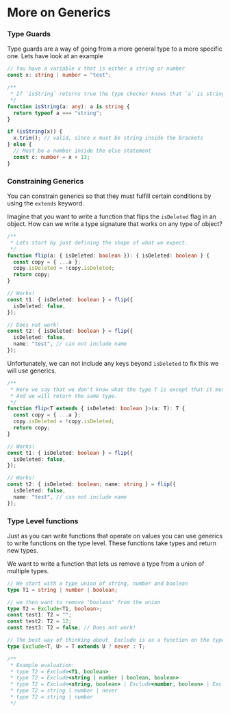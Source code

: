 # More on Generics

### Type Guards

Type guards are a way of going from a more general type to a more specific one. Lets have look at an example

```ts
// You have a variable x that is either a string or number
const x: string | number = "test";

/**
 * If `isString` returns true the type checker knows that `a` is string
 */
function isString(a: any): a is string {
  return typeof a === "string";
}

if (isString(x)) {
  x.trim(); // valid, since x must be string inside the brackets
} else {
  // Must be a number inside the else statement
  const c: number = x + 13;
}
```

### Constraining Generics

You can constrain generics so that they must fulfill certain conditions by using the `extends` keyword.

Imagine that you want to write a function that flips the `isDeleted` flag in an object. How can we write
a type signature that works on any type of object?

```ts
/**
 * Lets start by just defining the shape of what we expect.
 */
function flip(a: { isDeleted: boolean }): { isDeleted: boolean } {
  const copy = { ...a };
  copy.isDeleted = !copy.isDeleted;
  return copy;
}

// Works!
const t1: { isDeleted: boolean } = flip({
  isDeleted: false,
});

// Does not work!
const t2: { isDeleted: boolean } = flip({
  isDeleted: false,
  name: "test", // can not include name
});
```

Unfortunately, we can not include any keys beyond `isDeleted` to fix this we will use generics.

```ts
/**
 * Here we say that we don't know what the type T is except that it must be an object with a key `isDeleted` that is a boolean
 * And we will return the same type.
 */
function flip<T extends { isDeleted: boolean }>(a: T): T {
  const copy = { ...a };
  copy.isDeleted = !copy.isDeleted;
  return copy;
}

// Works!
const t1: { isDeleted: boolean } = flip({
  isDeleted: false,
});

// Works!
const t2: { isDeleted: boolean; name: string } = flip({
  isDeleted: false,
  name: "test", // can not include name
});
```

### Type Level functions

Just as you can write functions that operate on values you can use generics to write functions
on the type level. These functions take types and return new types.

We want to write a function that lets us remove a type from a union of multiple types.

```ts
// We start with a type union of string, number and boolean
type T1 = string | number | boolean;

// we then want to remove "boolean" from the union
type T2 = Exclude<T1, boolean>;
const test1: T2 = "";
const test2: T2 = 12;
const test3: T2 = false; // Does not work!

// The best way of thinking about  Exclude is as a function on the type level. It takes types, and return new types.
type Exclude<T, U> = T extends U ? never : T;

/**
 * Example evaluation:
 * type T2 = Exclude<T1, boolean>
 * type T2 = Exclude<string | number | boolean, boolean>
 * type T2 = Exclude<string, boolean> | Exclude<number, boolean> | Exclude<boolean, boolean>
 * type T2 = string | number | never
 * type T2 = string | number
 */
```

